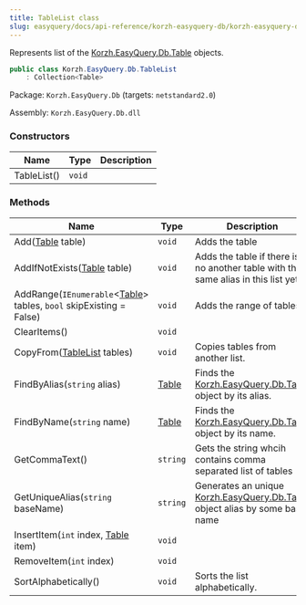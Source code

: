 ```yaml
---
title: TableList class
slug: easyquery/docs/api-reference/korzh-easyquery-db/korzh-easyquery-db-namespace/tablelist-class
---
```



Represents list of the [Korzh.EasyQuery.Db.Table](/api-reference/korzh-easyquery-db/korzh-easyquery-db-namespace/table-class) objects.
```csharp
public class Korzh.EasyQuery.Db.TableList
    : Collection<Table>

```
Package: `Korzh.EasyQuery.Db` (targets: `netstandard2.0`)

Assembly: `Korzh.EasyQuery.Db.dll`

### Constructors

| Name | Type | Description | 
| --- | --- | --- | 
| TableList() | `void` |  | 


### Methods

| Name | Type | Description | 
| --- | --- | --- | 
| Add([Table](/api-reference/korzh-easyquery-db/korzh-easyquery-db-namespace/table-class) table) | `void` | Adds the table | 
| AddIfNotExists([Table](/api-reference/korzh-easyquery-db/korzh-easyquery-db-namespace/table-class) table) | `void` | Adds the table if there is no another table with the same alias in this list yet. | 
| AddRange(`IEnumerable`&lt;[Table](/api-reference/korzh-easyquery-db/korzh-easyquery-db-namespace/table-class)&gt; tables, `bool` skipExisting = False) | `void` | Adds the range of tables | 
| ClearItems() | `void` |  | 
| CopyFrom([TableList](/api-reference/korzh-easyquery-db/korzh-easyquery-db-namespace/tablelist-class) tables) | `void` | Copies tables from another list. | 
| FindByAlias(`string` alias) | [Table](/api-reference/korzh-easyquery-db/korzh-easyquery-db-namespace/table-class) | Finds the [Korzh.EasyQuery.Db.Table](/api-reference/korzh-easyquery-db/korzh-easyquery-db-namespace/table-class) object by its alias. | 
| FindByName(`string` name) | [Table](/api-reference/korzh-easyquery-db/korzh-easyquery-db-namespace/table-class) | Finds the [Korzh.EasyQuery.Db.Table](/api-reference/korzh-easyquery-db/korzh-easyquery-db-namespace/table-class) object by its name. | 
| GetCommaText() | `string` | Gets the string whcih contains comma separated list of tables | 
| GetUniqueAlias(`string` baseName) | `string` | Generates an unique [Korzh.EasyQuery.Db.Table](/api-reference/korzh-easyquery-db/korzh-easyquery-db-namespace/table-class) object alias by some base name | 
| InsertItem(`int` index, [Table](/api-reference/korzh-easyquery-db/korzh-easyquery-db-namespace/table-class) item) | `void` |  | 
| RemoveItem(`int` index) | `void` |  | 
| SortAlphabetically() | `void` | Sorts the list alphabetically. |